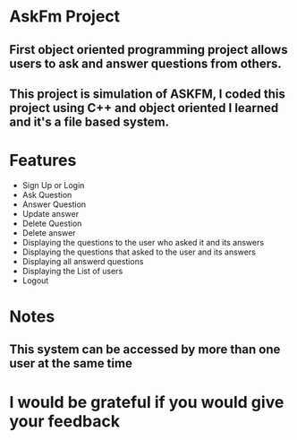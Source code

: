 # AskFm Project
## First object oriented programming project allows users to ask and answer questions from others. 
## This project is simulation of ASKFM, I coded this project using C++ and object oriented I learned and it's a file based system.
# Features
- Sign Up or Login 
- Ask Question 
- Answer Question
- Update answer
- Delete Question 
- Delete answer 
- Displaying the questions to the user who asked it and its answers
- Displaying the questions that asked to the user and its answers
- Displaying all answerd questions 
- Displaying the List of users 
- Logout
 # Notes
 ## This system can be accessed by more than one user at the same time
# I would be grateful if you would give your feedback
